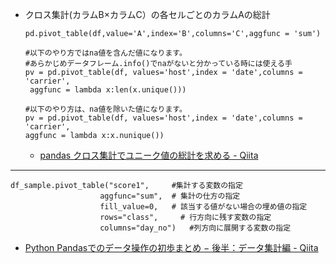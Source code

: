 * クロス集計(カラムB×カラムC）の各セルごとのカラムAの総計
   ```
   pd.pivot_table(df,value='A',index='B',columns='C',aggfunc = 'sum')
   ```

   ```
   #以下のやり方ではna値を含んだ値になります。
   #あらかじめデータフレーム.info()でnaがないと分かっている時には使える手
   pv = pd.pivot_table(df, values='host',index = 'date',columns = 'carrier',
    aggfunc = lambda x:len(x.unique()))

   #以下のやり方は、na値を除いた値になります。
   pv = pd.pivot_table(df, values='host',index = 'date',columns = 'carrier',
   aggfunc = lambda x:x.nunique())
   ```

   * [pandas クロス集計でユニーク値の総計を求める - Qiita](https://qiita.com/ytakeda/items/2b327a97613aaed8ea65)

---

   ```
   df_sample.pivot_table("score1",     #集計する変数の指定
                       aggfunc="sum",  # 集計の仕方の指定
                       fill_value=0,   # 該当する値がない場合の埋め値の指定
                       rows="class",     # 行方向に残す変数の指定
                       columns="day_no")   #列方向に展開する変数の指定
   ```
   
   * [Python Pandasでのデータ操作の初歩まとめ − 後半：データ集計編 - Qiita](https://qiita.com/hik0107/items/0ae69131e5317b62c3b7)
